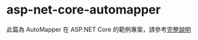 # asp-net-core-automapper
此篇為 AutoMapper 在 ASP.NET Core 的範例專案，請參考[完整說明](https://raychiutw.github.io/2018/%E5%9C%A8-ASP-NET-Core-%E4%B8%AD%E4%BD%BF%E7%94%A8-AutoMapper/)
